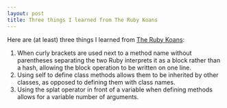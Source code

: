 ```yaml
---
layout: post
title: Three things I learned from The Ruby Koans
---
```


Here are (at least) three things I learned from [The Ruby Koans](http://rubykoans.com/):

1) When curly brackets are used next to a method name without parentheses separating the two Ruby interprets it as a block rather than a hash, allowing the block operation to be written on one line.
2) Using self to define class methods allows them to be inherited by other classes, as opposed to defining them with class names.
3) Using the splat operator in front of a variable when defining methods allows for a variable number of arguments.




